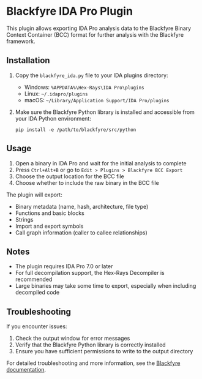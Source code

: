 # Blackfyre IDA Pro Plugin

This plugin allows exporting IDA Pro analysis data to the Blackfyre Binary Context Container (BCC) format for further analysis with the Blackfyre framework.

## Installation

1. Copy the `blackfyre_ida.py` file to your IDA plugins directory:
   - Windows: `%APPDATA%\Hex-Rays\IDA Pro\plugins`
   - Linux: `~/.idapro/plugins`
   - macOS: `~/Library/Application Support/IDA Pro/plugins`

2. Make sure the Blackfyre Python library is installed and accessible from your IDA Python environment:
   ```
   pip install -e /path/to/blackfyre/src/python
   ```

## Usage

1. Open a binary in IDA Pro and wait for the initial analysis to complete
2. Press `Ctrl+Alt+B` or go to `Edit > Plugins > Blackfyre BCC Export`
3. Choose the output location for the BCC file
4. Choose whether to include the raw binary in the BCC file

The plugin will export:
- Binary metadata (name, hash, architecture, file type)
- Functions and basic blocks
- Strings
- Import and export symbols
- Call graph information (caller to callee relationships)

## Notes

- The plugin requires IDA Pro 7.0 or later
- For full decompilation support, the Hex-Rays Decompiler is recommended
- Large binaries may take some time to export, especially when including decompiled code

## Troubleshooting

If you encounter issues:
1. Check the output window for error messages
2. Verify that the Blackfyre Python library is correctly installed
3. Ensure you have sufficient permissions to write to the output directory

For detailed troubleshooting and more information, see the [Blackfyre documentation](https://github.com/jonescyber-ai/Blackfyre).
